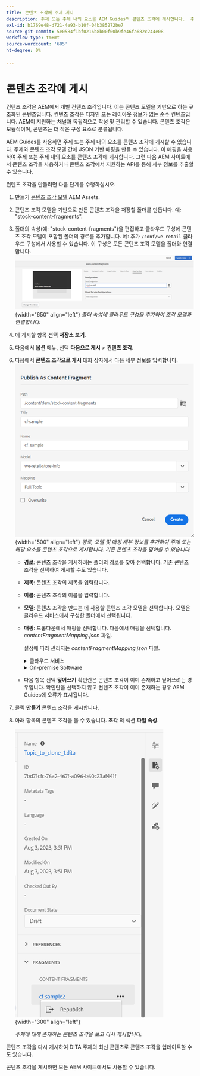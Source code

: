 ```yaml
---
title: 콘텐츠 조각에 주제 게시
description: 주제 또는 주제 내의 요소를 AEM Guides의 콘텐츠 조각에 게시합니다.  주제에 대해 존재하는 콘텐츠 조각을 보고 다시 게시하는 방법에 대해 알아봅니다.
exl-id: b1769e48-d721-4e93-b10f-04b385272be7
source-git-commit: 5e0584f1bf0216b8b00f00b9fe46fa682c244e08
workflow-type: tm+mt
source-wordcount: '605'
ht-degree: 0%

---
```


# 콘텐츠 조각에 게시

컨텐츠 조각은 AEM에서 개별 컨텐츠 조각입니다. 이는 콘텐츠 모델을 기반으로 하는 구조화된 콘텐츠입니다. 컨텐츠 조각은 디자인 또는 레이아웃 정보가 없는 순수 컨텐츠입니다. AEM이 지원하는 채널과 독립적으로 작성 및 관리할 수 있습니다. 콘텐츠 조각은 모듈식이며, 콘텐츠는 더 작은 구성 요소로 분류됩니다.

AEM Guides를 사용하면 주제 또는 주제 내의 요소를 콘텐츠 조각에 게시할 수 있습니다. 주제와 콘텐츠 조각 모델 간에 JSON 기반 매핑을 만들 수 있습니다. 이 매핑을 사용하여 주제 또는 주제 내의 요소를 콘텐츠 조각에 게시합니다. 그런 다음 AEM 사이트에서 콘텐츠 조각을 사용하거나 콘텐츠 조각에서 지원하는 API를 통해 세부 정보를 추출할 수 있습니다.


컨텐츠 조각을 만들려면 다음 단계를 수행하십시오.

1. 만들기 [콘텐츠 조각 모델](https://experienceleague.adobe.com/docs/experience-manager-65/assets/content-fragments/content-fragments-models.html?lang=ko) AEM Assets.
1. 콘텐츠 조각 모델을 기반으로 만든 콘텐츠 조각을 저장할 폴더를 만듭니다. 예: &quot;stock-content-fragments&quot;.
1. 폴더의 속성(예: &quot;stock-content-fragments&quot;)을 편집하고 클라우드 구성에 콘텐츠 조각 모델이 포함된 폴더의 경로를 추가합니다.
예: 추가 `/conf/we-retail` 클라우드 구성에서 사용할 수 있습니다. 이 구성은 모든 콘텐츠 조각 모델을 폴더와 연결합니다.\
   ![폴더 속성에 클라우드 구성 세부 사항 추가](images/fragment-folder-cloud-configuration.png){width="650" align="left"}
   *폴더 속성에 클라우드 구성을 추가하여 조각 모델과 연결합니다.*
1. 에 게시할 항목 선택 **저장소 보기**.
1. 다음에서 **옵션** 메뉴, 선택 **다음으로 게시** > **컨텐츠 조각**.
1. 다음에서 **콘텐츠 조각으로 게시** 대화 상자에서 다음 세부 정보를 입력합니다.
   ![콘텐츠 조각으로 게시 대화 상자에서 조각 모델 및 매핑 세부 정보 추가](images/content-fragment-publish.png){width="500" align="left"}
   *경로, 모델 및 매핑 세부 정보를 추가하여 주제 또는 해당 요소를 콘텐츠 조각으로 게시합니다. 기존 콘텐츠 조각을 덮어쓸 수 있습니다.*

   * **경로**: 콘텐츠 조각을 게시하려는 폴더의 경로를 찾아 선택합니다. 기존 콘텐츠 조각을 선택하여 게시할 수도 있습니다.
   * **제목**: 콘텐츠 조각의 제목을 입력합니다.
   * **이름**: 콘텐츠 조각의 이름을 입력합니다.
   * **모델**: 콘텐츠 조각을 만드는 데 사용할 콘텐츠 조각 모델을 선택합니다. 모델은 클라우드 서비스에서 구성한 폴더에서 선택됩니다.
   * **매핑**: 드롭다운에서 매핑을 선택합니다. 다음에서 매핑을 선택합니다. *contentFragmentMapping.json* 파일.



     설정에 따라 관리자는 *contentFragmentMapping.json* 파일.

     <details>
        <summary>클라우드 서비스</summary>

     방법 자세히 알아보기 [주제와 컨텐츠 조각 간의 매핑 만들기](../cs-install-guide/conf-content-fragment-mapping-cs.md) Cloud Service 설치 및 구성 안내서에서 확인할 수 있습니다.
     </details>

     <details>
        <summary> On-premise Software</summary>

     방법 자세히 알아보기 [주제와 컨텐츠 조각 간의 매핑 만들기](../install-guide/conf-content-fragment-mapping.md) ( 온프레미스 설치 및 구성 안내서)를 참조하십시오.

     </details>
   * 다음 항목 선택 **덮어쓰기** 확인란은 콘텐츠 조각이 이미 존재하고 덮어쓰려는 경우입니다. 확인란을 선택하지 않고 컨텐츠 조각이 이미 존재하는 경우 AEM Guides에 오류가 표시됩니다.
1. 클릭 **만들기** 콘텐츠 조각을 게시합니다.
1. 아래 항목의 콘텐츠 조각을 볼 수 있습니다. **조각** 의 섹션 **파일 속성**.

   ![주제에 대한 콘텐츠 조각 보기](images/topic-content-fragments.png){width="300" align="left"}

   *주제에 대해 존재하는 콘텐츠 조각을 보고 다시 게시합니다.*

콘텐츠 조각을 다시 게시하여 DITA 주제의 최신 콘텐츠로 콘텐츠 조각을 업데이트할 수도 있습니다.



콘텐츠 조각을 게시하면 모든 AEM 사이트에서도 사용할 수 있습니다.
